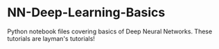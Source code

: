 # NN-Deep-Learning-Basics

Python notebook files covering basics of Deep Neural Networks.
These tutorials are layman's tutorials!
